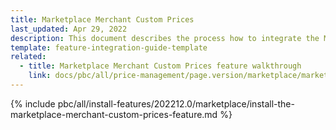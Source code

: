 ```yaml
---
title: Marketplace Merchant Custom Prices
last_updated: Apr 29, 2022
description: This document describes the process how to integrate the Marketplace Merchant Custom Prices into the Spryker Merchant Portal.
template: feature-integration-guide-template
related:
  - title: Marketplace Merchant Custom Prices feature walkthrough
    link: docs/pbc/all/price-management/page.version/marketplace/marketplace-merchant-custom-prices-feature-overview.html
---
```


{% include pbc/all/install-features/202212.0/marketplace/install-the-marketplace-merchant-custom-prices-feature.md %} <!-- To edit, see /_includes/pbc/all/install-features/202212.0/marketplace/install-the-marketplace-merchant-custom-prices-feature.md -->
